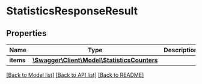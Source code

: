 # StatisticsResponseResult

## Properties
Name | Type | Description | Notes
------------ | ------------- | ------------- | -------------
**items** | [**\Swagger\Client\Model\StatisticsCounters**](StatisticsCounters.md) |  | [optional] 

[[Back to Model list]](../../README.md#documentation-for-models) [[Back to API list]](../../README.md#documentation-for-api-endpoints) [[Back to README]](../../README.md)

